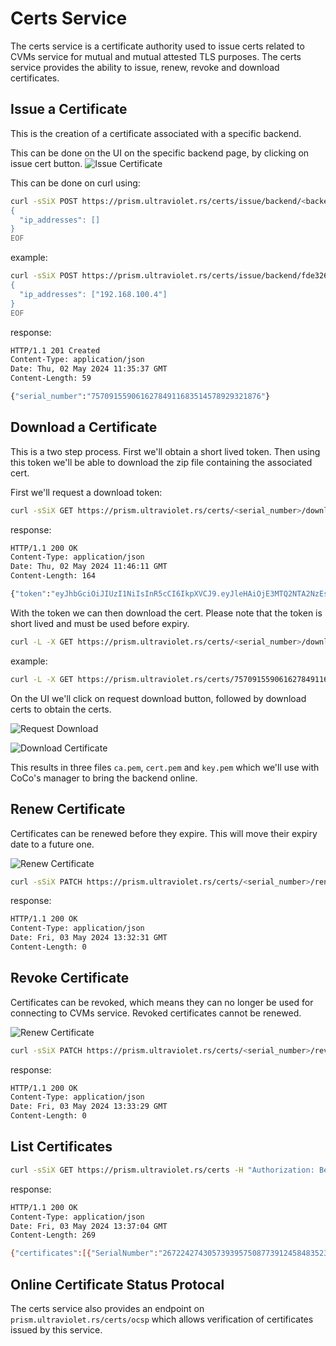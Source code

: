 # Certs Service

The certs service is a certificate authority used to issue certs related to CVMs service for mutual and mutual attested TLS purposes. The certs service provides the ability to issue, renew, revoke and download certificates.

## Issue a Certificate

This is the creation of a certificate associated with a specific backend.

This can be done on the UI on the specific backend page, by clicking on issue cert button.
![Issue Certificate](../static/img/ui/issue%20cert.png)

This can be done on curl using:

```bash
curl -sSiX POST https://prism.ultraviolet.rs/certs/issue/backend/<backend_id> -H "Content-Type: application/json" -H "Authorization: Bearer <user_token>" -d @- << EOF
{
  "ip_addresses": []
}
EOF
```

example:

```bash
curl -sSiX POST https://prism.ultraviolet.rs/certs/issue/backend/fde3263e-70b8-4ce9-9f3c-4a203a0dcdf5 -H "Content-Type: application/json" -H "Authorization: Bearer <user_token>" -d @- << EOF
{
  "ip_addresses": ["192.168.100.4"]
}
EOF
```

response:

```bash
HTTP/1.1 201 Created
Content-Type: application/json
Date: Thu, 02 May 2024 11:35:37 GMT
Content-Length: 59

{"serial_number":"75709155906162784911683514578929321876"}
```

## Download a Certificate

This is a two step process. First we'll obtain a short lived token. Then using this token we'll be able to download the zip file containing the associated cert.

First we'll request a download token:

```bash
curl -sSiX GET https://prism.ultraviolet.rs/certs/<serial_number>/download/token -H "Authorization: Bearer <user_token>"
```

response:

```bash
HTTP/1.1 200 OK
Content-Type: application/json
Date: Thu, 02 May 2024 11:46:11 GMT
Content-Length: 164

{"token":"eyJhbGciOiJIUzI1NiIsInR5cCI6IkpXVCJ9.eyJleHAiOjE3MTQ2NTA2NzEsImlzcyI6IlVsdHJhdmlvbGV0Iiwic3ViIjoiY2VydHMifQ.4njH2KAz-qxzuaFkVx3WLQNuRTUdoKBTvlbG11oM7Yg"}
```

With the token we can then download the cert. Please note that the token is short lived and must be used before expiry.

```bash
curl -L -X GET https://prism.ultraviolet.rs/certs/<serial_number>/download -G -d "token=<download_token>" --output <filename>.zip
```

example:

```bash
curl -L -X GET https://prism.ultraviolet.rs/certs/75709155906162784911683514578929321876/download -G -d "token=eyJhbGciOiJIUzI1NiIsInR5cCI6IkpXVCJ9.eyJleHAiOjE3MTQ2NTIzMTYsImlzcyI6IlVsdHJhdmlvbGV0Iiwic3ViIjoiY2VydHMifQ.lvFgVSKAyn2UNeJg1OA4fGxDDZ6pylZTn9UZhrfWR9I" --output certs.zip
```

On the UI we'll click on request download button, followed by download certs to obtain the certs.

![Request Download](../static/img/ui/request_cert.png)

![Download Certificate](../static/img/ui/download_cert.png)

This results in three files `ca.pem`, `cert.pem` and `key.pem` which we'll use with CoCo's manager to bring the backend online.

## Renew Certificate

Certificates can be renewed before they expire. This will move their expiry date to a future one.

![Renew Certificate](../static/img/ui/renew.png)

```bash
curl -sSiX PATCH https://prism.ultraviolet.rs/certs/<serial_number>/renew -H "Authorization: Bearer <user_token>"
```

response:

```bash
HTTP/1.1 200 OK
Content-Type: application/json
Date: Fri, 03 May 2024 13:32:31 GMT
Content-Length: 0
```

## Revoke Certificate

Certificates can be revoked, which means they can no longer be used for connecting to CVMs service. Revoked certificates cannot be renewed.

![Renew Certificate](../static/img/ui/revoke.png)

```bash
curl -sSiX PATCH https://prism.ultraviolet.rs/certs/<serial_number>/revoke -H "Authorization: Bearer <user_token>"
```

response:

```bash
HTTP/1.1 200 OK
Content-Type: application/json
Date: Fri, 03 May 2024 13:33:29 GMT
Content-Length: 0
```

## List Certificates

```bash
curl -sSiX GET https://prism.ultraviolet.rs/certs -H "Authorization: Bearer <user_token>"
```

response:

```bash
HTTP/1.1 200 OK
Content-Type: application/json
Date: Fri, 03 May 2024 13:37:04 GMT
Content-Length: 269

{"certificates":[{"SerialNumber":"26722427430573939575087739124584835231","Certificate":null,"Key":null,"Revoked":true,"ExpiryDate":"2024-05-03T13:33:29.405109Z","EntityType":"","EntityID":"ca219243-0dd4-4e6e-94ad-54fbf3dd8b32","DownloadUrl":""}],"total":1,"limit":10}
```

## Online Certificate Status Protocal

The certs service also provides an endpoint on `prism.ultraviolet.rs/certs/ocsp` which allows verification of certificates issued by this service.
